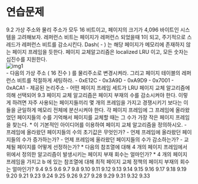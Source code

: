 # 연습문제
9.2 가상 주소와 물리 주소가 모두 16 비트이고, 페이지의 크기가 4,096 바이트인 시스템을 고려해보자. 
레퍼런스 비트는 페이지가 레퍼런스 되었을때 1이 되고, 주기적으로 스레드가 레퍼런스 비트를 감소시킨다.
Dash( - ) 는 해당 페이지가 메모리에 존재하지 않는 페이지 프레임을 듯한다.
페이지 교체알고리즘은 localized LRU 이고, 모든 숫자는 십진수를 지원한다.   
![img1](https://github.com/martinkang/Study/blob/master/OSConcepts/MemoryManagement/img/chap9-ex2.png)  
	- 다음의 가상 주소 ( 16 진수 ) 를 물리주소로 변경시켜라.
	그리고 페이지 테이블의 레퍼런스 비트를 적절하게 세팅하라.
		- 0xE12C
		- 0x3A9D
		- 0xA9D9
		- 0x7001
		- 0xACA1
	- 제공된 논리주소
	- 어떤 페이지 프레임 세트가 LRU 페이지 교체 알고리즘에 의해 선택되어 
9.3 페이지 교체 알고리즘은 페이지 부재의 수를 감소시켜야 한다.
이렇게 하려면 자주 사용되는 페이지들끼리 몇 개의 프레임을 가지고 경쟁시키기 보다는 이들을 균일하게 메모리 전체에 분산시켜야 한다.
각 페이지 프레임에 그 프레임에 올라왔었던 페이지들의 수를 기억해서 페이지를 교체할 때는 그 수가 가장 작은 페이지 프레임을 찾는다.
	* 이 기본적인 아이디어를 이용하여 페이지 교체 알고리즘을 정의하시오.
		- 프레임에 올라왔던 페이지들의 수의 초기값은 무엇인가?
		- 언제 프레임에 올라왔던 페이지들의 수가 증가하는가?
		- 언제 프레임에 올라왔던 페이지들의 수가 감소하는가?
		- 교체될 페이지를 어떻게 선정하는가?
	* 다음의 참조열에 대해 4 개의 페이지 프레임에서 위에서 정의한 알고리즘이 발생시키는 페이지 부재 회수는 얼마인가?
	* 4 개의 페이지 프레임을 가지고 b 에 있는 참조열에 대해 최적 페이지 교체 정책의 페이지 부재의 회수는 얼마인가?
9.4
9.5
9.6
9.7
9.8
9.10
9.11
9.12
9.13
9.14
9.15
9.16
9.17
9.18
9.19
9.20
9.21
9.23
9.24
9.25
9.26
9.27
9.28
9.29
9.31
9.32
9.33

